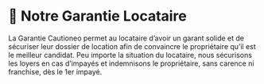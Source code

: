 # 🤝 Notre Garantie Locataire

La Garantie Cautioneo permet au locataire d’avoir un garant solide et de sécuriser leur dossier de location afin de convaincre le propriétaire qu’il est le meilleur candidat. Peu importe la situation du locataire, nous sécurisons les loyers en cas d’impayés et indemnisons le propriétaire, sans carence ni franchise, dès le 1er impayé.
